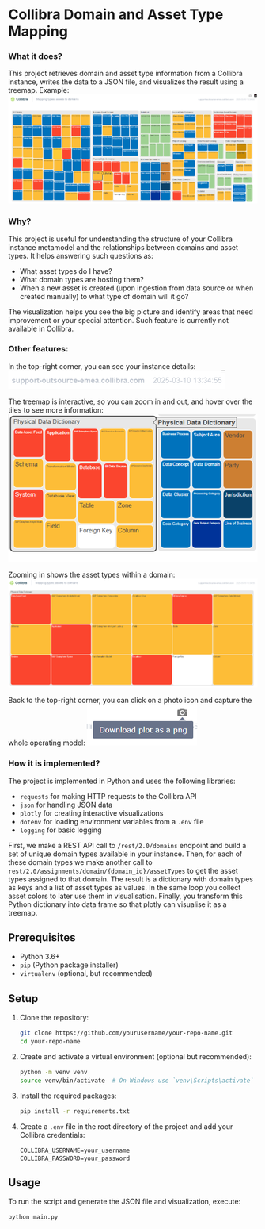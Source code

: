 # Collibra Domain and Asset Type Mapping
### What it does?
This project retrieves domain and asset type information from a Collibra instance, writes the data to a JSON file, and visualizes the result using a treemap. Example:
![Overivew](./images/overview.png)

### Why?
This project is useful for understanding the structure of your Collibra instance metamodel and the relationships between domains and asset types. It helps answering such questions as:
- What asset types do I have?
- What domain types are hosting them?
- When a new asset is created (upon ingestion from data source or when created manually) to what type of domain will it go?

The visualization helps you see the big picture and identify areas that need improvement or your special attention. Such feature is currently not available in Collibra.   

### Other features:
In the top-right corner, you can see your instance details:
![Instance details](./images/instance_details.png)

The treemap is interactive, so you can zoom in and out, and hover over the tiles to see more information:
 ![Clickable domain](./images/clickable_domain.png)

Zooming in shows the asset types within a domain:
![Enter domain](./images/enter_domain.png)

Back to the top-right corner, you can click on a photo icon and capture the whole operating model:
![Capture](./images/capture.png)

### How it is implemented?
The project is implemented in Python and uses the following libraries:
- `requests` for making HTTP requests to the Collibra API
- `json` for handling JSON data
- `plotly` for creating interactive visualizations
- `dotenv` for loading environment variables from a `.env` file
- `logging` for basic logging

First, we make a REST API call to `/rest/2.0/domains` endpoint and build a set of unique domain types available in your instance. Then, for each of these domain types we make another call to `rest/2.0/assignments/domain/{domain_id}/assetTypes` to get the asset types assigned to that domain. The result is a dictionary with domain types as keys and a list of asset types as values. In the same loop you collect asset colors to later use them in visualisation. Finally, you transform this Python dictionary into data frame so that plotly can visualise it as a treemap. 

## Prerequisites

- Python 3.6+
- `pip` (Python package installer)
- `virtualenv` (optional, but recommended)

## Setup

1. Clone the repository:
    ```sh
    git clone https://github.com/yourusername/your-repo-name.git
    cd your-repo-name
    ```

2. Create and activate a virtual environment (optional but recommended):
    ```sh
    python -m venv venv
    source venv/bin/activate  # On Windows use `venv\Scripts\activate`
    ```

3. Install the required packages:
    ```sh
    pip install -r requirements.txt
    ```

4. Create a `.env` file in the root directory of the project and add your Collibra credentials:
    ```env
    COLLIBRA_USERNAME=your_username
    COLLIBRA_PASSWORD=your_password
    ```

## Usage

To run the script and generate the JSON file and visualization, execute:
```sh
python main.py